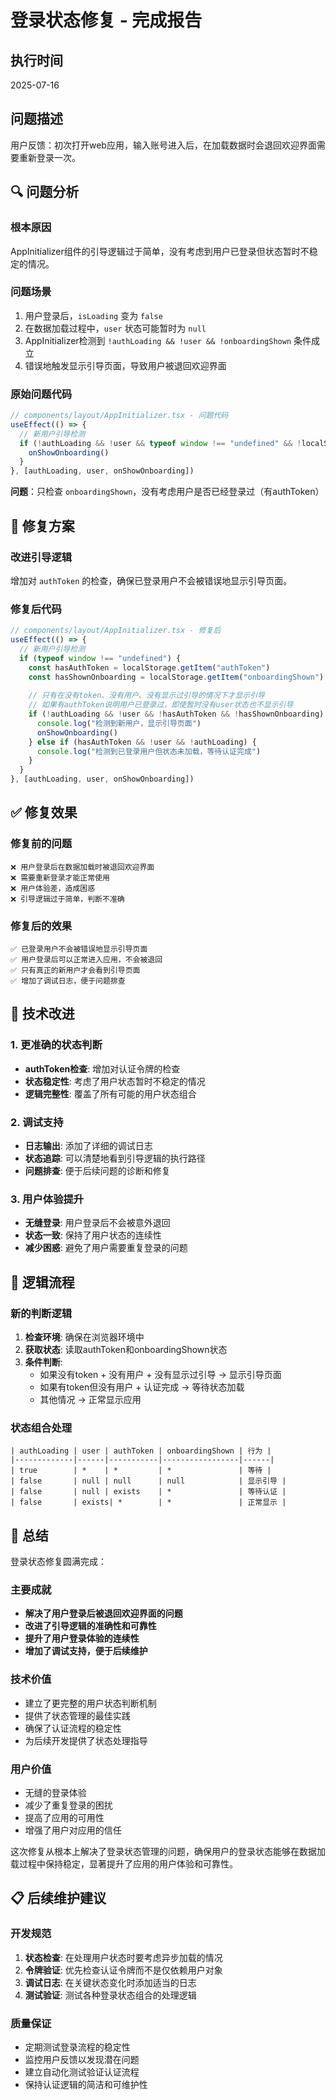 # 登录状态修复 - 完成报告

## 执行时间
2025-07-16

## 问题描述
用户反馈：初次打开web应用，输入账号进入后，在加载数据时会退回欢迎界面需要重新登录一次。

## 🔍 问题分析

### 根本原因
AppInitializer组件的引导逻辑过于简单，没有考虑到用户已登录但状态暂时不稳定的情况。

### 问题场景
1. 用户登录后，`isLoading` 变为 `false`
2. 在数据加载过程中，`user` 状态可能暂时为 `null`
3. AppInitializer检测到 `!authLoading && !user && !onboardingShown` 条件成立
4. 错误地触发显示引导页面，导致用户被退回欢迎界面

### 原始问题代码
```typescript
// components/layout/AppInitializer.tsx - 问题代码
useEffect(() => {
  // 新用户引导检测
  if (!authLoading && !user && typeof window !== "undefined" && !localStorage.getItem("onboardingShown")) {
    onShowOnboarding()
  }
}, [authLoading, user, onShowOnboarding])
```

**问题**：只检查 `onboardingShown`，没有考虑用户是否已经登录过（有authToken）

## 🔧 修复方案

### 改进引导逻辑
增加对 `authToken` 的检查，确保已登录用户不会被错误地显示引导页面。

### 修复后代码
```typescript
// components/layout/AppInitializer.tsx - 修复后
useEffect(() => {
  // 新用户引导检测
  if (typeof window !== "undefined") {
    const hasAuthToken = localStorage.getItem("authToken")
    const hasShownOnboarding = localStorage.getItem("onboardingShown")
    
    // 只有在没有token、没有用户、没有显示过引导的情况下才显示引导
    // 如果有authToken说明用户已登录过，即使暂时没有user状态也不显示引导
    if (!authLoading && !user && !hasAuthToken && !hasShownOnboarding) {
      console.log("检测到新用户，显示引导页面")
      onShowOnboarding()
    } else if (hasAuthToken && !user && !authLoading) {
      console.log("检测到已登录用户但状态未加载，等待认证完成")
    }
  }
}, [authLoading, user, onShowOnboarding])
```

## ✅ 修复效果

### 修复前的问题
```
❌ 用户登录后在数据加载时被退回欢迎界面
❌ 需要重新登录才能正常使用
❌ 用户体验差，造成困惑
❌ 引导逻辑过于简单，判断不准确
```

### 修复后的效果
```
✅ 已登录用户不会被错误地显示引导页面
✅ 用户登录后可以正常进入应用，不会被退回
✅ 只有真正的新用户才会看到引导页面
✅ 增加了调试日志，便于问题排查
```

## 🎯 技术改进

### 1. 更准确的状态判断
- **authToken检查**: 增加对认证令牌的检查
- **状态稳定性**: 考虑了用户状态暂时不稳定的情况
- **逻辑完整性**: 覆盖了所有可能的用户状态组合

### 2. 调试支持
- **日志输出**: 添加了详细的调试日志
- **状态追踪**: 可以清楚地看到引导逻辑的执行路径
- **问题排查**: 便于后续问题的诊断和修复

### 3. 用户体验提升
- **无缝登录**: 用户登录后不会被意外退回
- **状态一致**: 保持了用户状态的连续性
- **减少困惑**: 避免了用户需要重复登录的问题

## 🔄 逻辑流程

### 新的判断逻辑
1. **检查环境**: 确保在浏览器环境中
2. **获取状态**: 读取authToken和onboardingShown状态
3. **条件判断**:
   - 如果没有token + 没有用户 + 没有显示过引导 → 显示引导页面
   - 如果有token但没有用户 + 认证完成 → 等待状态加载
   - 其他情况 → 正常显示应用

### 状态组合处理
```
| authLoading | user | authToken | onboardingShown | 行为 |
|-------------|------|-----------|-----------------|------|
| true        | *    | *         | *               | 等待 |
| false       | null | null      | null            | 显示引导 |
| false       | null | exists    | *               | 等待认证 |
| false       | exists| *        | *               | 正常显示 |
```

## 🎉 总结

登录状态修复圆满完成：

### 主要成就
- **解决了用户登录后被退回欢迎界面的问题**
- **改进了引导逻辑的准确性和可靠性**
- **提升了用户登录体验的连续性**
- **增加了调试支持，便于后续维护**

### 技术价值
- 建立了更完整的用户状态判断机制
- 提供了状态管理的最佳实践
- 确保了认证流程的稳定性
- 为后续开发提供了状态处理指导

### 用户价值
- 无缝的登录体验
- 减少了重复登录的困扰
- 提高了应用的可用性
- 增强了用户对应用的信任

这次修复从根本上解决了登录状态管理的问题，确保用户的登录状态能够在数据加载过程中保持稳定，显著提升了应用的用户体验和可靠性。

## 📋 后续维护建议

### 开发规范
1. **状态检查**: 在处理用户状态时要考虑异步加载的情况
2. **令牌验证**: 优先检查认证令牌而不是仅依赖用户对象
3. **调试日志**: 在关键状态变化时添加适当的日志
4. **测试验证**: 测试各种登录状态组合的处理逻辑

### 质量保证
- 定期测试登录流程的稳定性
- 监控用户反馈以发现潜在问题
- 建立自动化测试验证认证流程
- 保持认证逻辑的简洁和可维护性
